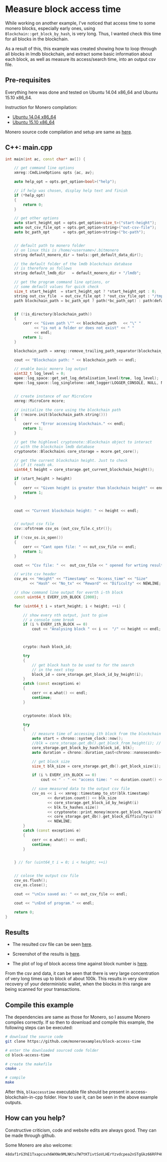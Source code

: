 # Measure block access time
While working on another example, I've noticed that access time to some
monero blocks, especially early ones, using `Blockchain::get_block_by_hash`,
is very long. Thus, I wanted check this time for all blocks in the blockchain.

As a result of this, this example was created showing how to loop through all
blocks in lmdb blockchain, and extract some basic information about each block,
as well as measure its access/search time, into an output csv file.

## Pre-requisites

Everything here was done and tested on
Ubuntu 14.04 x86_64 and Ubuntu 15.10 x86_64.

Instruction for Monero compilation:
 - [Ubuntu 14.04 x86_64](http://moneroexamples.github.io/compile-monero-ubuntu/)
 - [Ubuntu 15.10 x86_64](http://moneroexamples.github.io/compile-monero-ubuntu-1510/)


Monero source code compilation and setup are same as [here](http://moneroexamples.github.io/access-blockchain-in-cpp/).


## C++: main.cpp

```c++
int main(int ac, const char* av[]) {

    // get command line options
    xmreg::CmdLineOptions opts {ac, av};

    auto help_opt = opts.get_option<bool>("help");

    // if help was chosen, display help text and finish
    if (*help_opt)
    {
        return 0;
    }

    // get other options
    auto start_height_opt = opts.get_option<size_t>("start-height");
    auto out_csv_file_opt = opts.get_option<string>("out-csv-file");
    auto bc_path_opt      = opts.get_option<string>("bc-path");


    // default path to monero folder
    // on linux this is /home/<username>/.bitmonero
    string default_monero_dir = tools::get_default_data_dir();

    // the default folder of the lmdb blockchain database
    // is therefore as follows
    string default_lmdb_dir   = default_monero_dir + "/lmdb";

    // get the program command line options, or
    // some default values for quick check
    size_t start_height  = start_height_opt ? *start_height_opt : 0;
    string out_csv_file  = out_csv_file_opt ? *out_csv_file_opt : "/tmp/block_access_time.csv";
    path blockchain_path = bc_path_opt ? path(*bc_path_opt) : path(default_lmdb_dir);


    if (!is_directory(blockchain_path))
    {
        cerr << "Given path \"" << blockchain_path   << "\" "
             << "is not a folder or does not exist" << " "
             << endl;
        return 1;
    }

    blockchain_path = xmreg::remove_trailing_path_separator(blockchain_path);

    cout << "Blockchain path: " << blockchain_path << endl;

    // enable basic monero log output
    uint32_t log_level = 0;
    epee::log_space::get_set_log_detalisation_level(true, log_level);
    epee::log_space::log_singletone::add_logger(LOGGER_CONSOLE, NULL, NULL);


    // create instance of our MicroCore
    xmreg::MicroCore mcore;

    // initialize the core using the blockchain path
    if (!mcore.init(blockchain_path.string()))
    {
        cerr << "Error accessing blockchain." << endl;
        return 1;
    }

    // get the highlevel cryptonote::Blockchain object to interact
    // with the blockchain lmdb database
    cryptonote::Blockchain& core_storage = mcore.get_core();

    // get the current blockchain height. Just to check
    // if it reads ok.
    uint64_t height = core_storage.get_current_blockchain_height();

    if (start_height > height)
    {
        cerr << "Given height is greater than blockchain height" << endl;
        return 1;
    }


    cout << "Current blockchain height: " << height << endl;


    // output csv file
    csv::ofstream csv_os {out_csv_file.c_str()};

    if (!csv_os.is_open())
    {
        cerr << "Cant open file: " << out_csv_file << endl;
        return 1;
    }

    cout << "Csv file: " <<  out_csv_file << " opened for wrting results." << endl;

    // write csv header
    csv_os << "Height" << "Timestamp" << "Access_time" << "Size"
           << "Hash" << "No_tx" << "Reward" << "Dificulty" << NEWLINE;

    // show command line output for everth i-th block
    const uint64_t EVERY_ith_BLOCK {2000};

    for (uint64_t i = start_height; i < height; ++i) {

        // show every nth output, just to give
        // a console some break
        if (i % EVERY_ith_BLOCK == 0)
            cout << "Analysing block " << i <<  "/" << height << endl;



        crypto::hash block_id;

        try
        {
            // get block hash to be used to for the search
            // in the next step
            block_id = core_storage.get_block_id_by_height(i);
        }
        catch (const exception& e)
        {
            cerr << e.what() << endl;
            continue;
        }


        cryptonote::block blk;

        try
        {
            // measure time of accessing ith block from the blockchain
            auto start = chrono::system_clock::now();
            //blk = core_storage.get_db().get_block_from_height(i); // <-- alternative, faster
            core_storage.get_block_by_hash(block_id, blk);
            auto duration = chrono::duration_cast<chrono::nanoseconds>(chrono::system_clock::now() - start);

            // get block size
            size_t blk_size = core_storage.get_db().get_block_size(i);

            if (i % EVERY_ith_BLOCK == 0)
                cout << " - " << "access time: " << duration.count() << " ns." << endl;

            // save measured data to the output csv file
            csv_os << i << xmreg::timestamp_to_str(blk.timestamp)
                   << duration.count() << blk_size
                   << core_storage.get_block_id_by_height(i)
                   << blk.tx_hashes.size()
                   << cryptonote::print_money(mcore.get_block_reward(blk))
                   << core_storage.get_db().get_block_difficulty(i)
                   << NEWLINE;
        }
        catch (const exception& e)
        {
            cerr << e.what() << endl;
            continue;
        }


    } // for (uint64_t i = 0; i < height; ++i)


    // colose the output csv file
    csv_os.flush();
    csv_os.close();

    cout << "\nCsv saved as: " << out_csv_file << endl;

    cout << "\nEnd of program." << endl;

    return 0;
}
```

## Results

- The resulted csv file can be seen [here](https://mega.nz/#!P4cWWTLK!Eb5m4q4f5Tx-5p5FNMwF7cv0ckvPTX5Hy5fqGn7VFm4).

- Screenshot of the results is [here](http://i.imgur.com/BU0RBYs.png).

- The plot of log of block access time against block number is [here](http://i.imgur.com/2xmAF0c.png).

From the csv and data, it can be seen that there is very large
concentration of very long times up to block of about 100k. This
results in very slow recovery of your deterministic wallet, when
the blocks in this range are being scanned for your transactions.


## Compile this example
The dependencies are same as those for Monero, so I assume Monero compiles
correctly. If so then to download and compile this example, the following
steps can be executed:

```bash
# download the source code
git clone https://github.com/moneroexamples/block-access-time

# enter the downloaded sourced code folder
cd block-access-time

# create the makefile
cmake .

# compile
make
```

After this, `blkaccesstime` executable file should be present in access-blockchain-in-cpp
folder. How to use it, can be seen in the above example outputs.


## How can you help?

Constructive criticism, code and website edits are always good. They can be made through github.

Some Monero are also welcome:
```
48daf1rG3hE1Txapcsxh6WXNe9MLNKtu7W7tKTivtSoVLHErYzvdcpea2nSTgGkz66RFP4GKVAsTV14v6G3oddBTHfxP6tU
```
